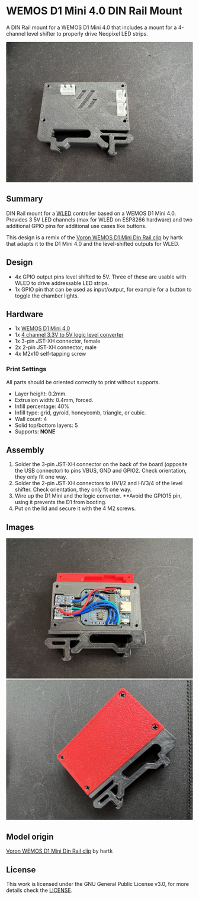 # WEMOS D1 Mini 4.0 DIN Rail Mount

A DIN Rail mount for a WEMOS D1 Mini 4.0 that includes a mount for a 4-channel level shifter to properly drive Neopixel LED strips.

![2](./Images/img00002.jpg)

## Summary

DIN Rail mount for a [WLED](https://kno.wled.ge/) controller based on a WEMOS D1 Mini 4.0. Provides 3 5V LED channels (max for WLED on ESP8266 hardware) and two additional GPIO pins for additional use cases like buttons.

This design is a remix of the [Voron WEMOS D1 Mini Din Rail clip](https://github.com/hartk1213/MISC/tree/main/Voron%20Mods/Non%20Printer%20Voron%20Stuff/Voron_WEMOS) by hartk that adapts it to the D1 Mini 4.0 and the level-shifted outputs for WLED.

## Design

- 4x GPIO output pins level shifted to 5V. Three of these are usable with WLED to drive addressable LED strips.
- 1x GPIO pin that can be used as input/output, for example for a button to toggle the chamber lights.

## Hardware

- 1x [WEMOS D1 Mini 4.0](https://www.aliexpress.us/item/3256804340898528.html)
- 1x [4 channel 3.3V to 5V logic level converter](https://www.amazon.com/gp/product/B07LG646VS)
- 1x 3-pin JST-XH connector, female
- 2x 2-pin JST-XH connector, male
- 4x M2x10 self-tapping screw

### Print Settings

All parts should be oriented correctly to print without supports.

- Layer height: 0.2mm.
- Extrusion width: 0.4mm, forced.
- Infill percentage: 40%
- Infill type: grid, gyroid, honeycomb, triangle, or cubic.
- Wall count: 4
- Solid top/bottom layers: 5
- Supports: **NONE**

## Assembly

1. Solder the 3-pin JST-XH connector on the back of the board (opposite the USB connector) to pins VBUS, GND and GPIO2. Check orientation, they only fit one way.
2. Solder the 2-pin JST-XH connectors to HV1/2 and HV3/4 of the level shifter. Check orientation, they only fit one way.
3. Wire up the D1 Mini and the logic converter. **Avoid the GPIO15 pin, using it prevents the D1 from booting.
4. Put on the lid and secure it with the 4 M2 screws.

## Images

![1](./Images/img00001.jpg)
![3](./Images/img00003.jpg)

## Model origin

[Voron WEMOS D1 Mini Din Rail clip](https://github.com/hartk1213/MISC/tree/main/Voron%20Mods/Non%20Printer%20Voron%20Stuff/Voron_WEMOS) by hartk

## License

This work is licensed under the GNU General Public License v3.0, for more details check the [LICENSE](./LICENSE).
